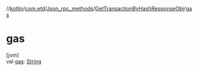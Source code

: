 //[kotlin](../../../../index.md)/[com.etd](../../index.md)/[Json_rpc_methods](../index.md)/[GetTransactionByHashResponseObj](index.md)/[gas](gas.md)

# gas

[jvm]\
val [gas](gas.md): [String](https://kotlinlang.org/api/latest/jvm/stdlib/kotlin/-string/index.html)
